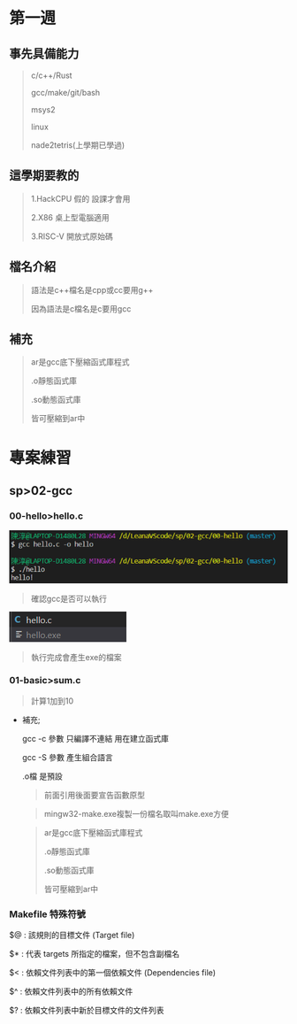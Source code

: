 # 第一週

## 事先具備能力
>c/c++/Rust
>
>gcc/make/git/bash
>
>msys2
>
>linux
>
>nade2tetris(上學期已學過)

## 這學期要教的
>1.HackCPU 假的 設課才會用
>
>2.X86 桌上型電腦適用
>
>3.RISC-V 開放式原始碼

## 檔名介紹
>語法是c++檔名是cpp或cc要用g++
>
>因為語法是c檔名是c要用gcc

## 補充
>ar是gcc底下壓縮函式庫程式
>
>.o靜態函式庫
>
>.so動態函式庫
>
>皆可壓縮到ar中

# 專案練習

## sp>02-gcc

### 00-hello>hello.c

<img src="./picture/20210224P1.png"/>

> 確認gcc是否可以執行

<img src="./picture/20210224P2.png"/>

>執行完成會產生exe的檔案

### 01-basic>sum.c

> 計算1加到10

* 補充;

     gcc -c 參數
     只編譯不連結
     用在建立函式庫

     gcc -S 參數
     產生組合語言

     .o檔
     是預設

     
    >前面引用後面要宣告函數原型

    >mingw32-make.exe複製一份檔名取叫make.exe方便


    >ar是gcc底下壓縮函式庫程式
    >
    >.o靜態函式庫
    >
    >.so動態函式庫
    >
    >皆可壓縮到ar中

### Makefile 特殊符號
$@ : 該規則的目標文件 (Target file)

$* : 代表 targets 所指定的檔案，但不包含副檔名

$< : 依賴文件列表中的第一個依賴文件 (Dependencies file)

$^ : 依賴文件列表中的所有依賴文件

$? : 依賴文件列表中新於目標文件的文件列表



